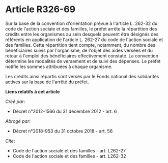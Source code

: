 # Article R326-69

Sur la base de la convention d'orientation prévue à l'article L. 262-32 du code de l'action sociale et des familles, le
préfet arrête la répartition des crédits entre les organismes au sein desquels peuvent être désignés des référents en
application de l'article L. 262-27 du code de l'action sociale et des familles. Cette répartition tient compte, notamment, du
nombre des bénéficiaires suivis par l'organisme, de l'objet des aides versées et du retour à l'emploi des bénéficiaires
effectivement constaté. La convention détermine les modalités de versement et de suivi des dépenses. Le préfet notifie les
sommes attribuées à chaque organisme. 

Les crédits ainsi répartis sont versés par le Fonds national des solidarités actives sur la base de l'arrêté du préfet.

**Liens relatifs à cet article**

_Créé par_:

  - Décret n°2012-1566 du 31 décembre 2012 - art. 6

_Abrogé par_:

  - Décret n°2018-953 du 31 octobre 2018 - art. 56

_Cite_:

  - Code de l'action sociale et des familles - art. L262-27
  - Code de l'action sociale et des familles - art. L262-32
